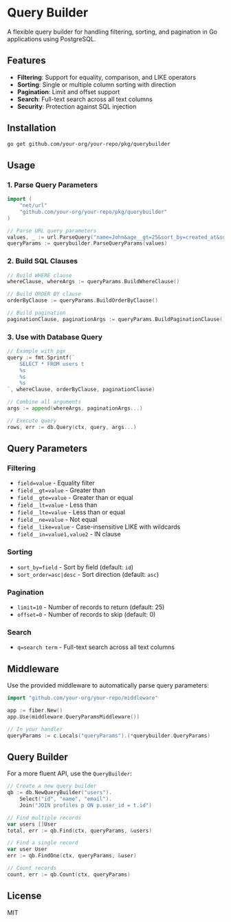 # Query Builder

A flexible query builder for handling filtering, sorting, and pagination in Go applications using PostgreSQL.

## Features

- **Filtering**: Support for equality, comparison, and LIKE operators
- **Sorting**: Single or multiple column sorting with direction
- **Pagination**: Limit and offset support
- **Search**: Full-text search across all text columns
- **Security**: Protection against SQL injection

## Installation

```bash
go get github.com/your-org/your-repo/pkg/querybuilder
```

## Usage

### 1. Parse Query Parameters

```go
import (
    "net/url"
    "github.com/your-org/your-repo/pkg/querybuilder"
)

// Parse URL query parameters
values, _ := url.ParseQuery("name=John&age__gt=25&sort_by=created_at&sort_order=desc&limit=10&offset=0")
queryParams := querybuilder.ParseQueryParams(values)
```

### 2. Build SQL Clauses

```go
// Build WHERE clause
whereClause, whereArgs := queryParams.BuildWhereClause()

// Build ORDER BY clause
orderByClause := queryParams.BuildOrderByClause()

// Build pagination
paginationClause, paginationArgs := queryParams.BuildPaginationClause()
```

### 3. Use with Database Query

```go
// Example with pgx
query := fmt.Sprintf(`
    SELECT * FROM users t
    %s
    %s
    %s
`, whereClause, orderByClause, paginationClause)

// Combine all arguments
args := append(whereArgs, paginationArgs...)

// Execute query
rows, err := db.Query(ctx, query, args...)
```

## Query Parameters

### Filtering

- `field=value` - Equality filter
- `field__gt=value` - Greater than
- `field__gte=value` - Greater than or equal
- `field__lt=value` - Less than
- `field__lte=value` - Less than or equal
- `field__ne=value` - Not equal
- `field__like=value` - Case-insensitive LIKE with wildcards
- `field__in=value1,value2` - IN clause

### Sorting

- `sort_by=field` - Sort by field (default: `id`)
- `sort_order=asc|desc` - Sort direction (default: `asc`)

### Pagination

- `limit=10` - Number of records to return (default: 25)
- `offset=0` - Number of records to skip (default: 0)

### Search

- `q=search term` - Full-text search across all text columns

## Middleware

Use the provided middleware to automatically parse query parameters:

```go
import "github.com/your-org/your-repo/middleware"

app := fiber.New()
app.Use(middleware.QueryParamsMiddleware())

// In your handler
queryParams := c.Locals("queryParams").(*querybuilder.QueryParams)
```

## Query Builder

For a more fluent API, use the `QueryBuilder`:

```go
// Create a new query builder
qb := db.NewQueryBuilder("users").
    Select("id", "name", "email").
    Join("JOIN profiles p ON p.user_id = t.id")

// Find multiple records
var users []User
total, err := qb.Find(ctx, queryParams, &users)

// Find a single record
var user User
err := qb.FindOne(ctx, queryParams, &user)

// Count records
count, err := qb.Count(ctx, queryParams)
```

## License

MIT
